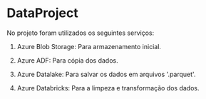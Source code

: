 # DataProject

No projeto foram utilizados os seguintes serviços:


1) Azure Blob Storage: Para armazenamento inicial.

2) Azure ADF: Para cópia dos dados.

3) Azure Datalake: Para salvar os dados em arquivos '.parquet'.

4) Azure Databricks: Para a limpeza e transformação dos dados.
